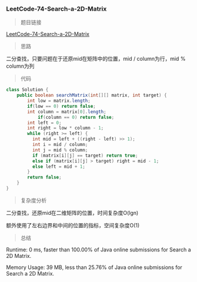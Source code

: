 ### LeetCode-74-Search-a-2D-Matrix

> 题目链接

[LeetCode-74-Search-a-2D-Matrix](https://leetcode.com/problems/search-a-2d-matrix/)

> 思路

二分查找，只要问题在于还原mid在矩阵中的位置，mid / column为行，mid % column为列

> 代码

```java
class Solution {
    public boolean searchMatrix(int[][] matrix, int target) {
        int low = matrix.length;
        if(low == 0) return false;
        int column = matrix[0].length;
            if(column == 0) return false;
        int left = 0;
        int right = low * column - 1;
        while (right >= left) {
          int mid = left + ((right - left) >> 1);
          int i = mid / column;
          int j = mid % column;
          if (matrix[i][j] == target) return true;
          else if (matrix[i][j] > target) right = mid - 1;
          else left = mid + 1;
        }
        return false;
    }
}
```

> 复杂度分析

二分查找，还原mid在二维矩阵的位置，时间复杂度O(lgn)

额外使用了左右边界和中间的位置的指标，空间复杂度O(1)

> 总结

Runtime: 0 ms, faster than 100.00% of Java online submissions for Search a 2D Matrix.

Memory Usage: 39 MB, less than 25.76% of Java online submissions for Search a 2D Matrix.
